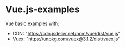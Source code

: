 # Vue.js-examples
Vue basic examples with:
  - CDN:  "https://cdn.jsdelivr.net/npm/vue/dist/vue.js"
  - Vuex: "https://unpkg.com/vuex@3.1.2/dist/vuex.js"
